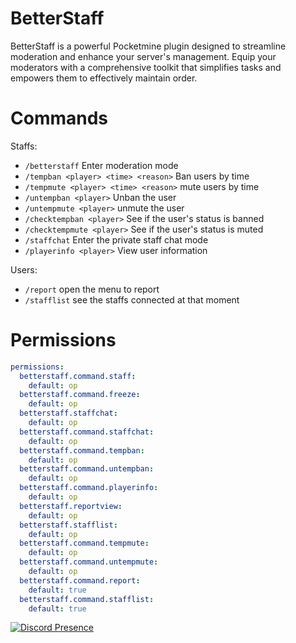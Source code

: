 # BetterStaff

BetterStaff is a powerful Pocketmine plugin designed to streamline moderation and enhance your server's management. Equip your moderators with a comprehensive toolkit that simplifies tasks and empowers them to effectively maintain order.

# Commands
 Staffs:
- `/betterstaff` Enter moderation mode
- `/tempban <player> <time> <reason>` Ban users by time
- `/tempmute <player> <time> <reason>` mute users by time
- `/untempban <player>` Unban the user
- `/untempmute <player>` unmute the user
- `/checktempban <player>` See if the user's status is banned
- `/checktempmute <player>` See if the user's status is muted
- `/staffchat` Enter the private staff chat mode
- `/playerinfo <player>` View user information

 Users:
- `/report` open the menu to report
- `/stafflist` see the staffs connected at that moment

# Permissions
```YAML
permissions:
  betterstaff.command.staff:
    default: op
  betterstaff.command.freeze:
    default: op
  betterstaff.staffchat:
    default: op
  betterstaff.command.staffchat:
    default: op
  betterstaff.command.tempban:
    default: op
  betterstaff.command.untempban:
    default: op
  betterstaff.command.playerinfo:
    default: op
  betterstaff.reportview:
    default: op
  betterstaff.stafflist:
    default: op
  betterstaff.command.tempmute:
    default: op
  betterstaff.command.untempmute:
    default: op
  betterstaff.command.report:
    default: true
  betterstaff.command.stafflist:
    default: true
```

[![Discord Presence](https://lanyard.cnrad.dev/api/1165097093480853634?theme=dark&bg=005cff&animated=false&hideDiscrim=true&borderRadius=30px&idleMessage=Hello%20guys%20and%20girls)](https://discord.com/users/1165097093480853634)

